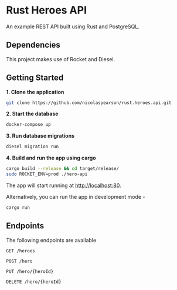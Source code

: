 # Rust Heroes API

An example REST API built using Rust and PostgreSQL.

## Dependencies

This project makes use of Rocket and Diesel.

## Getting Started

**1. Clone the application**

```bash
git clone https://github.com/nicolaspearson/rust.heroes.api.git
```

**2. Start the database**
```bash
docker-compose up
```

**3. Run database migrations**
```bash
diesel migration run
```

**4. Build and run the app using cargo**

```bash
cargo build --release && cd target/release/
sudo ROCKET_ENV=prod ./hero-api
```

The app will start running at <http://localhost:80>.

Alternatively, you can run the app in development mode -

```bash
cargo run
```

## Endpoints

The following endpoints are available

```
GET /heroes
```

``` 
POST /hero
```

``` 
PUT /hero/{heroId}
```

```
DELETE /hero/{heroId}
```
